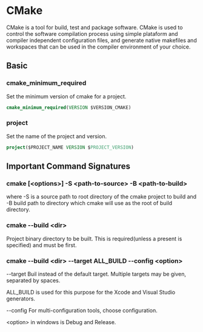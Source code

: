 # CMake

CMake is a tool for build, test and package software. CMake is used to control the software compilation process using simple plataform and compiler independent configuration files, and generate native makefiles and workspaces that can be used in the compiler environment of your choice.

## Basic

### cmake_minimum_required

Set the minimum version of cmake for a project.

```cmake
cmake_minimum_required(VERSION $VERSION_CMAKE)
```

### project

Set the name of the project and version.

```cmake
project($PROJECT_NAME VERSION $PROJECT_VERSION)
```

## Important Command Signatures

### cmake [\<options>] -S \<path-to-source> -B \<path-to-build>

where -S is a source path to root directory of the cmake project to build and -B build path to directory which cmake will use as the root of build directory.

### cmake --build \<dir>

Project binary directory to be built. This is required(unless a present is specified) and must be first.

### cmake --build \<dir> --target ALL_BUILD --config \<option>

--target Buil instead of the default target. Multiple targets may be given, separated by spaces.

ALL_BUILD  is used for this purpose for the Xcode and Visual Studio generators.

--config For multi-configuration tools, choose configuration.

\<option> in windows is Debug and Release.
